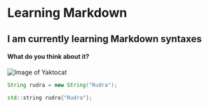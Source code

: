 # Learning Markdown
## I am currently learning Markdown syntaxes
#### What do you think about it?

![Image of Yaktocat](https://octodex.github.com/images/yaktocat.png)

``` java
String rudra = new String("Rudra");
```
``` c++
std::string rudra{"Rudra"};
```
